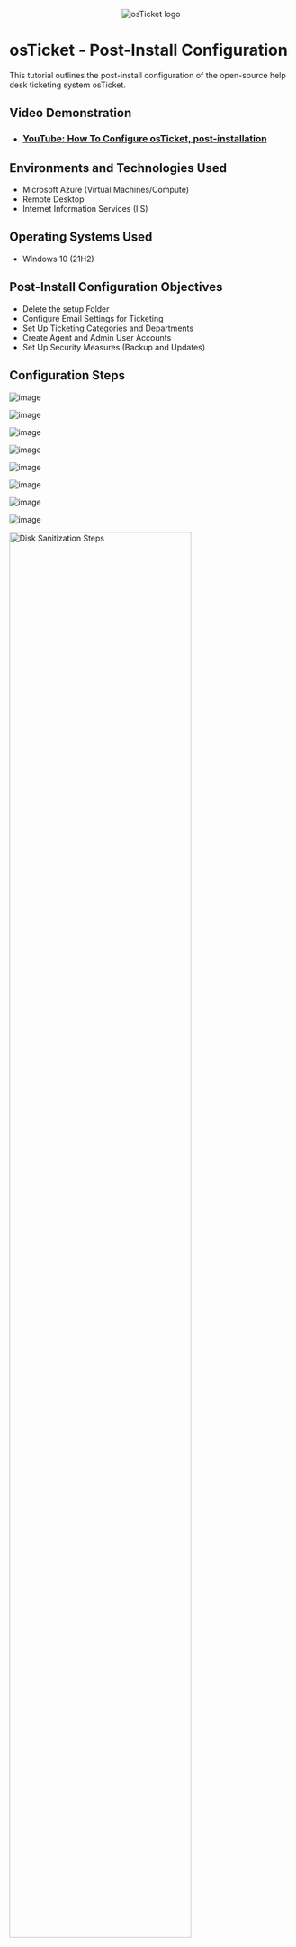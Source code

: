 <p align="center">
<img src="https://i.imgur.com/Clzj7Xs.png" alt="osTicket logo"/>
</p>

<h1>osTicket - Post-Install Configuration</h1>
This tutorial outlines the post-install configuration of the open-source help desk ticketing system osTicket.<br />


<h2>Video Demonstration</h2>

- ### [YouTube: How To Configure osTicket, post-installation](https://www.youtube.com)

<h2>Environments and Technologies Used</h2>

- Microsoft Azure (Virtual Machines/Compute)
- Remote Desktop
- Internet Information Services (IIS)

<h2>Operating Systems Used </h2>

- Windows 10</b> (21H2)

<h2>Post-Install Configuration Objectives</h2>

- Delete the setup Folder
- Configure Email Settings for Ticketing
- Set Up Ticketing Categories and Departments
- Create Agent and Admin User Accounts
- Set Up Security Measures (Backup and Updates)

<h2>Configuration Steps</h2>

![image](https://github.com/user-attachments/assets/8f9f8edd-e81e-4897-abb9-efeb4693e3f1)


![image](https://github.com/user-attachments/assets/769ee3b1-dc3b-42b1-95bd-83731632d75f)



![image](https://github.com/user-attachments/assets/5769fec7-ff70-48ee-a7a0-0d1199b5c7b1)



![image](https://github.com/user-attachments/assets/1808d4bd-65b4-4816-b832-5f7d4db6a95e)




![image](https://github.com/user-attachments/assets/67597874-da34-4bed-98c2-cfa32118273a)




![image](https://github.com/user-attachments/assets/31e99527-527c-4ec6-8a93-b21a7780d545)




![image](https://github.com/user-attachments/assets/b7971c03-dbdf-490e-8b77-b325309e452c)











![image](https://github.com/user-attachments/assets/2a9e8ea0-5432-4243-be53-2778221f8d5f)

<p>
<img src="https://i.imgur.com/DJmEXEB.png" height="80%" width="80%" alt="Disk Sanitization Steps"/>
</p>
<p>
The setup folder was deleted from the osTicket installation directory (C:\inetpub\wwwroot\osticket) to prevent unauthorized access to the installation scripts and enhance system security.

</p>
<br />

<p>
<img src="https://i.imgur.com/DJmEXEB.png" height="80%" width="80%" alt="Disk Sanitization Steps"/>
</p>
<p>
The email settings for ticketing were successfully configured to enable osTicket to send and receive email notifications. SMTP was set up under Admin Panel > Settings > Email for outgoing emails, and email addresses were configured in Admin Panel > Settings > Mailboxes to receive incoming tickets. Auto-response settings were also configured to ensure customers receive acknowledgment emails upon ticket creation, facilitating seamless communication between the support team and customers.

</p>
<br />

<p>
<img src="https://i.imgur.com/DJmEXEB.png" height="80%" width="80%" alt="Disk Sanitization Steps"/>
</p>
<p>
Ticketing categories and departments were successfully set up to streamline ticket management. New departments (e.g., Sales, IT Support, Billing) were created under Admin Panel > Manage > Departments, and ticket categories with custom fields were configured in Manage > Ticket Forms to ensure proper routing. Each department was assigned a mailbox for ticket creation, and permissions were set to control access to specific departments, enhancing the efficiency and structure of the helpdesk operations.

</p>
<br />


</p>
<p>
Agent and admin user accounts were successfully created to manage the system efficiently. New agent accounts were set up under Admin Panel > Manage > Staff, with appropriate permissions assigned for accessing specific departments, managing tickets, and viewing reports. Roles (Admin, Agent, etc.) were assigned to ensure each user had the correct level of access, enabling agents to provide support and admins to configure and manage the system.

</p>
<br />

</p>
<p>
Security measures were successfully implemented to ensure data integrity and system reliability. A routine for database and file backups was set up using backup scripts and manual exports to protect ticket data. osTicket was configured to receive automatic updates for security patches, and the system was checked for new versions under Admin Panel > Settings > Version. File and folder permissions were reviewed and configured properly, particularly for the attachments, include, and upload directories, to prevent unauthorized access and data loss, ensuring long-term safety of the osTicket system.

</p>
<br />


</p>
<p>
Lorem ipsum dolor sit amet, consectetur adipiscing elit, sed do eiusmod tempor incididunt ut labore et dolore magna aliqua. Ut enim ad minim veniam, quis nostrud exercitation ullamco laboris nisi ut aliquip ex ea commodo consequat. Duis aute irure dolor in reprehenderit in voluptate velit esse cillum dolore eu fugiat nulla pariatur.
</p>
<br />


